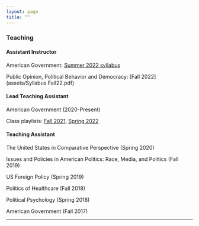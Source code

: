 ```yaml
---
layout: page
title: ""
---
```


### Teaching

#### Assistant Instructor

American Government: [Summer 2022 syllabus](assets/Syllabus_GOV310_summer22.pdf)

Public Opinion, Political Behavior and Democracy: [Fall 2022](assets/Syllabus Fall22.pdf)

#### Lead Teaching Assistant

American Government (2020-Present)

Class playlists: [Fall 2021](https://open.spotify.com/playlist/1xaa1gmVmsWWJdgVrD9CDH?si=9c403c2be6f147fa), [Spring 2022](https://open.spotify.com/playlist/3fKSzgWlawofDDjiYHkgkc?si=e5f81f16708b45f6)

#### Teaching Assistant

The United States in Comparative Perspective (Spring 2020)

Issues and Policies in American Politics: Race, Media, and Politics (Fall 2019)

US Foreign Policy (Spring 2019)

Politics of Healthcare (Fall 2018)

Political Psychology (Spring 2018)

American Government (Fall 2017)

---
